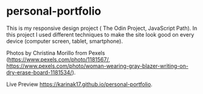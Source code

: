 # personal-portfolio

This is my responsive design project ( The Odin Project, JavaScript Path). In this project I used different techniques to make the site look good on every device (computer screen, tablet, smartphone).

Photos by Christina Morillo from Pexels (https://www.pexels.com/photo/1181567/, https://www.pexels.com/photo/woman-wearing-gray-blazer-writing-on-dry-erase-board-1181534/).

Live Preview https://karinak17.github.io/personal-portfolio.
